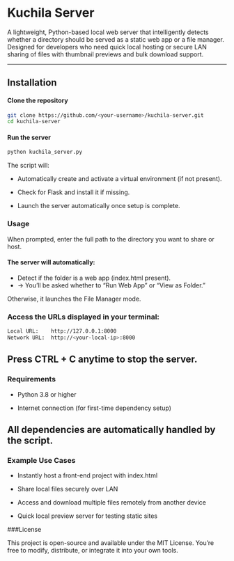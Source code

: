 # Kuchila Server

A lightweight, Python-based local web server that intelligently detects whether a directory should be served as a static web app or a file manager.
Designed for developers who need quick local hosting or secure LAN sharing of files with thumbnail previews and bulk download support.

---
## Installation

#### Clone the repository
```sh
git clone https://github.com/<your-username>/kuchila-server.git
cd kuchila-server
```

#### Run the server
```sh
python kuchila_server.py
```

The script will:

- Automatically create and activate a virtual environment (if not present).

- Check for Flask and install it if missing.

- Launch the server automatically once setup is complete.

### Usage

When prompted, enter the full path to the directory you want to share or host.

#### The server will automatically:

- Detect if the folder is a web app (index.html present).
- → You’ll be asked whether to “Run Web App” or “View as Folder.”

Otherwise, it launches the File Manager mode.

### Access the URLs displayed in your terminal:
```sh
Local URL:    http://127.0.0.1:8000
Network URL:  http://<your-local-ip>:8000
```

Press CTRL + C anytime to stop the server.
---
### Requirements

- Python 3.8 or higher

- Internet connection (for first-time dependency setup)

All dependencies are automatically handled by the script.
---

### Example Use Cases

- Instantly host a front-end project with index.html

- Share local files securely over LAN

- Access and download multiple files remotely from another device

- Quick local preview server for testing static sites

###License

This project is open-source and available under the MIT License.
You’re free to modify, distribute, or integrate it into your own tools.
